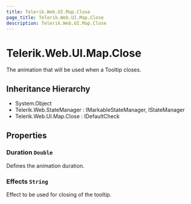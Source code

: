 ```yaml
---
title: Telerik.Web.UI.Map.Close
page_title: Telerik.Web.UI.Map.Close
description: Telerik.Web.UI.Map.Close
---
```


# Telerik.Web.UI.Map.Close

The animation that will be used when a Tooltip closes.

## Inheritance Hierarchy

* System.Object
* Telerik.Web.StateManager : IMarkableStateManager, IStateManager
* Telerik.Web.UI.Map.Close : IDefaultCheck

## Properties

###  Duration `Double`

Defines the animation duration.

###  Effects `String`

Effect to be used for closing of the tooltip.

